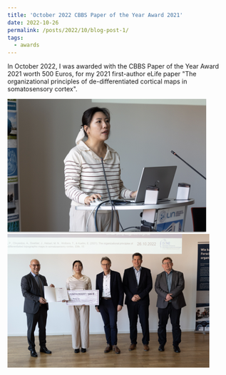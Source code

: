 ```yaml
---
title: 'October 2022 CBBS Paper of the Year Award 2021'
date: 2022-10-26
permalink: /posts/2022/10/blog-post-1/
tags:
  - awards
---
```


In October 2022, I was awarded with the CBBS Paper of the Year Award 2021 worth 500 Euros, for my 2021 first-author eLife paper "The organizational principles of de-differentiated cortical maps in somatosensory cortex".

<img src="https://github.com/PengLiu1120/pengliu/blob/25914e364c2b5960570faefcb1bbed097b2707b6/images/liu-award.png"/>

<img src="https://github.com/PengLiu1120/pengliu/blob/25914e364c2b5960570faefcb1bbed097b2707b6/images/liu-award2.png"/>
